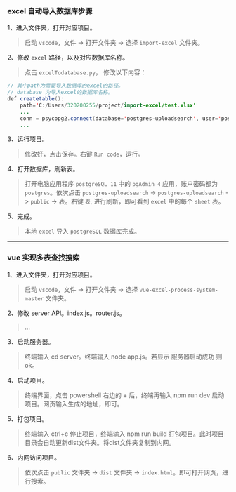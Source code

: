 ### excel 自动导入数据库步骤
1、进入文件夹，打开对应项目。
> 启动 `vscode`，文件 -> 打开文件夹 -> 选择 `import-excel` 文件夹。

2、修改 `excel` 路径，以及对应数据库名称。
> 点击 `excelTodatabase.py`， 修改以下内容：
```java
// 其中path为需要导入数据库的excel的路径。
// database 为导入excel的数据库名称。
def createtable():
    path='C:/Users/320200255/project/import-excel/test.xlsx'
    ...
    conn = psycopg2.connect(database='postgres-uploadsearch', user='postgres', password='postgres', host='localhost')
    ...
```
3、运行项目。
> 修改好，点击保存。右键 `Run code`，运行。

4、打开数据库，刷新表。
> 打开电脑应用程序 `postgreSQL 11` 中的 `pgAdmin 4` 应用，账户密码都为 `postgres`。依次点击 `postgres-uploadsearch` -> `postgres-uploadsearch` -> `public` -> 表。右键 `表`, 进行刷新，即可看到 `excel` 中的每个 `sheet` 表。

5、完成。
> 本地 `excel` 导入 `postgreSQL` 数据库完成。
---------------------------
### vue 实现多表查找搜索
1、进入文件夹，打开对应项目。
> 启动 `vscode`，文件 -> 打开文件夹 -> 选择 `vue-excel-process-system-master` 文件夹。

2、修改 server API。index.js。router.js。
> ...

3、启动服务器。
> 终端输入 cd server。终端输入 node app.js。若显示 服务器启动成功 则ok。

4、启动项目。
> 终端界面，点击 powershell 右边的 + 后，终端再输入 npm run dev 启动项目。网页输入生成的地址，即可。

5、打包项目。
> 终端输入 ctrl+c 停止项目，终端输入 npm run build 打包项目。此时项目目录会自动更新dist文件夹。将dist文件夹复制到内网。

6、内网访问项目。
> 依次点击 `public` 文件夹 -> `dist` 文件夹 -> `index.html`。即可打开网页，进行搜索。
